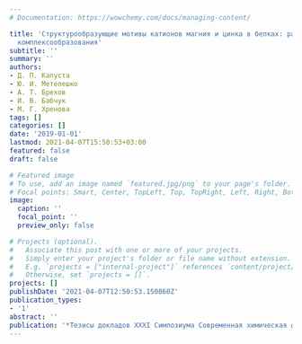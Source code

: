 ```yaml
---
# Documentation: https://wowchemy.com/docs/managing-content/

title: 'Структурообразующие мотивы катионов магния и цинка в белках: расчёты констант
  комплексообразования'
subtitle: ''
summary: ''
authors:
- Д. П. Капуста
- Ю. И. Метелешко
- А. Т. Брехов
- И. В. Бабчук
- М. Г. Хренова
tags: []
categories: []
date: '2019-01-01'
lastmod: 2021-04-07T15:50:53+03:00
featured: false
draft: false

# Featured image
# To use, add an image named `featured.jpg/png` to your page's folder.
# Focal points: Smart, Center, TopLeft, Top, TopRight, Left, Right, BottomLeft, Bottom, BottomRight.
image:
  caption: ''
  focal_point: ''
  preview_only: false

# Projects (optional).
#   Associate this post with one or more of your projects.
#   Simply enter your project's folder or file name without extension.
#   E.g. `projects = ["internal-project"]` references `content/project/deep-learning/index.md`.
#   Otherwise, set `projects = []`.
projects: []
publishDate: '2021-04-07T12:50:53.150860Z'
publication_types:
- '1'
abstract: ''
publication: '*Тезисы докладов XXXI Симпозиума Современная химическая физика*'
---
```


